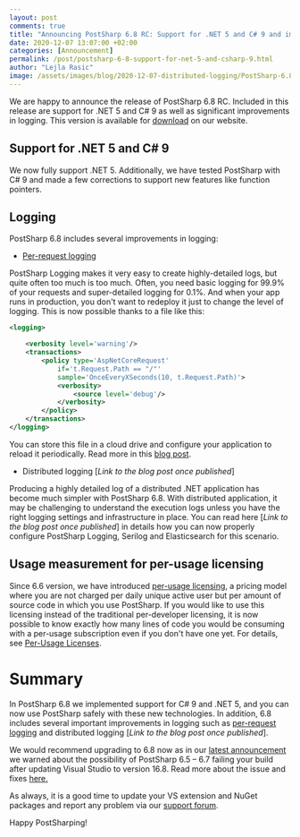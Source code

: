 ```yaml
---
layout: post 
comments: true
title: "Announcing PostSharp 6.8 RC: Support for .NET 5 and C# 9 and improvements in logging "
date: 2020-12-07 13:07:00 +02:00
categories: [Announcement]
permalink: /post/postsharp-6-8-support-for-net-5-and-csharp-9.html
author: "Lejla Rasic"
image: /assets/images/blog/2020-12-07-distributed-logging/PostSharp-6.8.png
---
```


We are happy to announce the release of PostSharp 6.8 RC. Included in this release are support for .NET 5 and C# 9 as well as significant improvements in logging. This version is available for [download](https://www.postsharp.net/download) on our website.

## Support for .NET 5 and C# 9

We now fully support .NET 5. Additionally, we have tested PostSharp with C# 9 and made a few corrections to support new features like function pointers.

## Logging

PostSharp 6.8 includes several improvements in logging:

- [Per-request logging](https://blog.postsharp.net/post/per-request-logging.html)

PostSharp Logging makes it very easy to create highly-detailed logs, but quite often too much is too much. Often, you need basic logging for 99.9% of your requests and super-detailed logging for 0.1%. And when your app runs in production, you don&#39;t want to redeploy it just to change the level of logging. This is now possible thanks to a file like this:

```xml
<logging>

    <verbosity level='warning'/>
    <transactions>
        <policy type='AspNetCoreRequest'
            if='t.Request.Path == "/"'
            sample='OnceEveryXSeconds(10, t.Request.Path)'>
            <verbosity>
                <source level='debug'/>
            </verbosity>
        </policy>
    </transactions>
</logging>

```

You can store this file in a cloud drive and configure your application to reload it periodically. Read more in this [blog post](https://blog.postsharp.net/post/per-request-logging.html).

- Distributed logging [_Link to the blog post once published_]

Producing a highly detailed log of a distributed .NET application has become much simpler with PostSharp 6.8. With distributed application, it may be challenging to understand the execution logs unless you have the right logging settings and infrastructure in place. You can read here [_Link to the blog post once published_] in details how you can now properly configure PostSharp Logging, Serilog and Elasticsearch for this scenario.

## Usage measurement for per-usage licensing

Since 6.6 version, we have introduced [per-usage licensing](https://blog.postsharp.net/post/postsharp-per-repo-subscriptions.html), a pricing model where you are not charged per daily unique active user but per amount of source code in which you use PostSharp. If you would like to use this licensing instead of the traditional per-developer licensing, it is now possible to know exactly how many lines of code you would be consuming with a per-usage subscription even if you don&#39;t have one yet. For details, see [Per-Usage Licenses](https://doc.postsharp.net/6.8/per-repo-licenses).

# Summary

In PostSharp 6.8 we implemented support for C# 9 and .NET 5, and you can now use PostSharp safely with these new technologies. In addition, 6.8 includes several important improvements in logging such as [per-request logging](https://blog.postsharp.net/post/per-request-logging.html) and distributed logging [_Link to the blog post once published_].

We would recommend upgrading to 6.8 now as in our [latest announcement](https://blog.postsharp.net/post/updating-to-vs-168-breaks-build.html) we warned about the possibility of PostSharp 6.5 – 6.7 failing your build after updating Visual Studio to version 16.8. Read more about the issue and fixes [here.](https://blog.postsharp.net/post/updating-to-vs-168-breaks-build.html)

As always, it is a good time to update your VS extension and NuGet packages and report any problem via our [support forum](https://support.postsharp.net/).

Happy PostSharping!